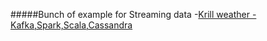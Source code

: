 
#####Bunch of example for Streaming data
-[Krill weather - Kafka,Spark,Scala,Cassandra](https://github.com/killrweather/killrweather)

